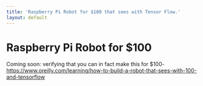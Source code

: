 ```yaml
---
title: 'Raspberry Pi Robot for $100 that sees with Tensor Flow.'
layout: default
---
```

# Raspberry Pi Robot for $100

Coming soon: verifying that you can in fact make this for $100- https://www.oreilly.com/learning/how-to-build-a-robot-that-sees-with-100-and-tensorflow
